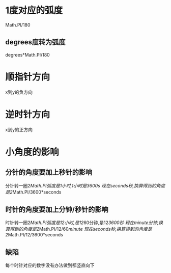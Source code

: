 # 1度对应的弧度
Math.PI/180

## degrees度转为弧度
degrees*Math.PI/180

# 顺指针方向
x到y的负方向

# 逆时针方向
x到y的正方向

# 小角度的影响
## 分针的角度要加上秒针的影响
分针转一圈2*Math.PI弧度是1小时,1小时是3600s
现在seconds秒,换算得到的角度是2*Math.PI/3600*seconds

## 时针的角度要加上分钟/秒针的影响
时针转一圈2*Math.PI弧度是12小时,是12*60分钟,是12*3600秒
现在minute分钟,换算得到的角度是2*Math.PI/12/60*minute
现在seconds秒,换算得到的角度是2*Math.PI/12/3600*seconds

## 缺陷
每个时针对应的数字没有办法做到都竖直向下



